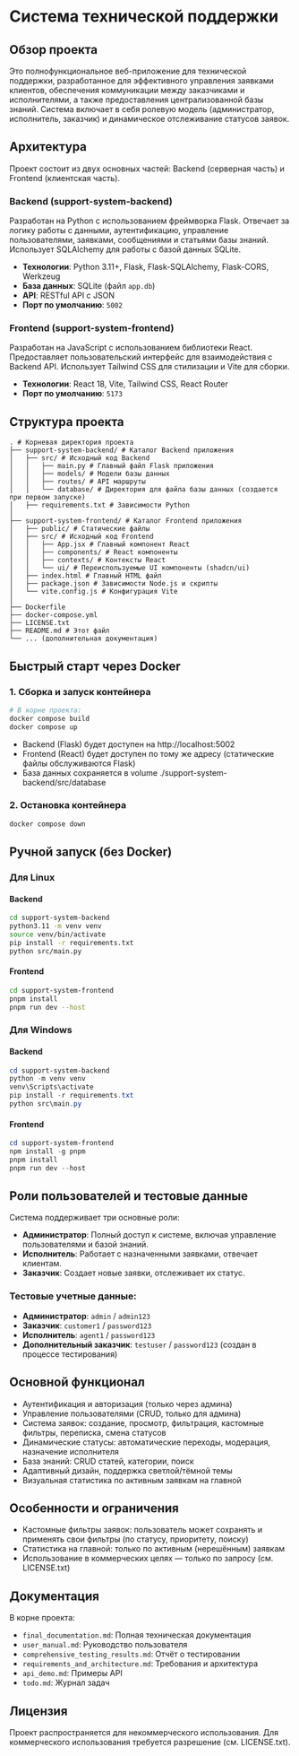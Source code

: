 # Система технической поддержки

## Обзор проекта

Это полнофункциональное веб-приложение для технической поддержки, разработанное для эффективного управления заявками клиентов, обеспечения коммуникации между заказчиками и исполнителями, а также предоставления централизованной базы знаний. Система включает в себя ролевую модель (администратор, исполнитель, заказчик) и динамическое отслеживание статусов заявок.

## Архитектура

Проект состоит из двух основных частей: Backend (серверная часть) и Frontend (клиентская часть).

### Backend (support-system-backend)

Разработан на Python с использованием фреймворка Flask. Отвечает за логику работы с данными, аутентификацию, управление пользователями, заявками, сообщениями и статьями базы знаний. Использует SQLAlchemy для работы с базой данных SQLite.

- **Технологии**: Python 3.11+, Flask, Flask-SQLAlchemy, Flask-CORS, Werkzeug
- **База данных**: SQLite (файл `app.db`)
- **API**: RESTful API с JSON
- **Порт по умолчанию**: `5002`

### Frontend (support-system-frontend)

Разработан на JavaScript с использованием библиотеки React. Предоставляет пользовательский интерфейс для взаимодействия с Backend API. Использует Tailwind CSS для стилизации и Vite для сборки.

- **Технологии**: React 18, Vite, Tailwind CSS, React Router
- **Порт по умолчанию**: `5173`

## Структура проекта

```
. # Корневая директория проекта
├── support-system-backend/ # Каталог Backend приложения
│   ├── src/ # Исходный код Backend
│   │   ├── main.py # Главный файл Flask приложения
│   │   ├── models/ # Модели базы данных
│   │   ├── routes/ # API маршруты
│   │   └── database/ # Директория для файла базы данных (создается при первом запуске)
│   ├── requirements.txt # Зависимости Python
│
├── support-system-frontend/ # Каталог Frontend приложения
│   ├── public/ # Статические файлы
│   ├── src/ # Исходный код Frontend
│   │   ├── App.jsx # Главный компонент React
│   │   ├── components/ # React компоненты
│   │   ├── contexts/ # Контексты React
│   │   └── ui/ # Переиспользуемые UI компоненты (shadcn/ui)
│   ├── index.html # Главный HTML файл
│   ├── package.json # Зависимости Node.js и скрипты
│   └── vite.config.js # Конфигурация Vite
│
├── Dockerfile
├── docker-compose.yml
├── LICENSE.txt
├── README.md # Этот файл
└── ... (дополнительная документация)
```

## Быстрый старт через Docker

### 1. Сборка и запуск контейнера

```powershell
# В корне проекта:
docker compose build
docker compose up
```

- Backend (Flask) будет доступен на http://localhost:5002
- Frontend (React) будет доступен по тому же адресу (статические файлы обслуживаются Flask)
- База данных сохраняется в volume ./support-system-backend/src/database

### 2. Остановка контейнера

```powershell
docker compose down
```

## Ручной запуск (без Docker)

### Для Linux

#### Backend
```bash
cd support-system-backend
python3.11 -m venv venv
source venv/bin/activate
pip install -r requirements.txt
python src/main.py
```

#### Frontend
```bash
cd support-system-frontend
pnpm install
pnpm run dev --host
```

### Для Windows

#### Backend
```powershell
cd support-system-backend
python -m venv venv
venv\Scripts\activate
pip install -r requirements.txt
python src\main.py
```

#### Frontend
```powershell
cd support-system-frontend
npm install -g pnpm
pnpm install
pnpm run dev --host
```

## Роли пользователей и тестовые данные

Система поддерживает три основные роли:

- **Администратор**: Полный доступ к системе, включая управление пользователями и базой знаний.
- **Исполнитель**: Работает с назначенными заявками, отвечает клиентам.
- **Заказчик**: Создает новые заявки, отслеживает их статус.

### Тестовые учетные данные:

- **Администратор**: `admin` / `admin123`
- **Заказчик**: `customer1` / `password123`
- **Исполнитель**: `agent1` / `password123`
- **Дополнительный заказчик**: `testuser` / `password123` (создан в процессе тестирования)

## Основной функционал

- Аутентификация и авторизация (только через админа)
- Управление пользователями (CRUD, только для админа)
- Система заявок: создание, просмотр, фильтрация, кастомные фильтры, переписка, смена статусов
- Динамические статусы: автоматические переходы, модерация, назначение исполнителя
- База знаний: CRUD статей, категории, поиск
- Адаптивный дизайн, поддержка светлой/тёмной темы
- Визуальная статистика по активным заявкам на главной

## Особенности и ограничения

- Кастомные фильтры заявок: пользователь может сохранять и применять свои фильтры (по статусу, приоритету, поиску)
- Статистика на главной: только по активным (нерешённым) заявкам
- Использование в коммерческих целях — только по запросу (см. LICENSE.txt)

## Документация

В корне проекта:
- `final_documentation.md`: Полная техническая документация
- `user_manual.md`: Руководство пользователя
- `comprehensive_testing_results.md`: Отчёт о тестировании
- `requirements_and_architecture.md`: Требования и архитектура
- `api_demo.md`: Примеры API
- `todo.md`: Журнал задач

## Лицензия

Проект распространяется для некоммерческого использования. Для коммерческого использования требуется разрешение (см. LICENSE.txt).